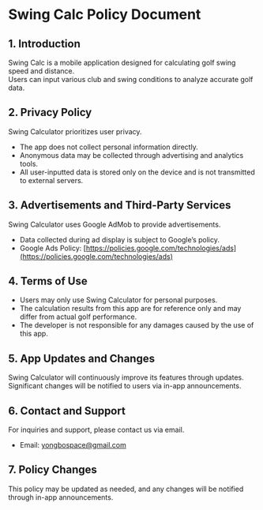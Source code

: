 # Swing Calc Policy Document

## 1. Introduction
Swing Calc is a mobile application designed for calculating golf swing speed and distance.  
Users can input various club and swing conditions to analyze accurate golf data.

## 2. Privacy Policy
Swing Calculator prioritizes user privacy.  
- The app does not collect personal information directly.
- Anonymous data may be collected through advertising and analytics tools.
- All user-inputted data is stored only on the device and is not transmitted to external servers.

## 3. Advertisements and Third-Party Services
Swing Calculator uses Google AdMob to provide advertisements.  
- Data collected during ad display is subject to Google’s policy.
- Google Ads Policy: [https://policies.google.com/technologies/ads](https://policies.google.com/technologies/ads)

## 4. Terms of Use
- Users may only use Swing Calculator for personal purposes.
- The calculation results from this app are for reference only and may differ from actual golf performance.
- The developer is not responsible for any damages caused by the use of this app.

## 5. App Updates and Changes
Swing Calculator will continuously improve its features through updates.  
Significant changes will be notified to users via in-app announcements.

## 6. Contact and Support
For inquiries and support, please contact us via email.  
- Email: yongbospace@gmail.com

## 7. Policy Changes
This policy may be updated as needed, and any changes will be notified through in-app announcements.

